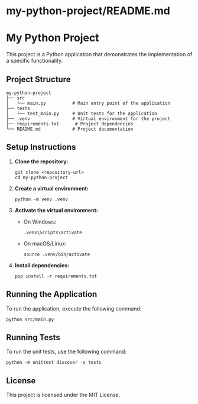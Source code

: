 # my-python-project/README.md

# My Python Project

This project is a Python application that demonstrates the implementation of a specific functionality. 

## Project Structure

```
my-python-project
├── src
│   └── main.py          # Main entry point of the application
├── tests
│   └── test_main.py     # Unit tests for the application
├── .venv                # Virtual environment for the project
├── requirements.txt      # Project dependencies
└── README.md            # Project documentation
```

## Setup Instructions

1. **Clone the repository:**
   ```
   git clone <repository-url>
   cd my-python-project
   ```

2. **Create a virtual environment:**
   ```
   python -m venv .venv
   ```

3. **Activate the virtual environment:**
   - On Windows:
     ```
     .venv\Scripts\activate
     ```
   - On macOS/Linux:
     ```
     source .venv/bin/activate
     ```

4. **Install dependencies:**
   ```
   pip install -r requirements.txt
   ```

## Running the Application

To run the application, execute the following command:
```
python src/main.py
```

## Running Tests

To run the unit tests, use the following command:
```
python -m unittest discover -s tests
```

## License

This project is licensed under the MIT License.